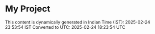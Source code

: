 # My Project

This content is dynamically generated in Indian Time (IST): 2025-02-24 23:53:54 IST
Converted to UTC: 2025-02-24 18:23:54 UTC

